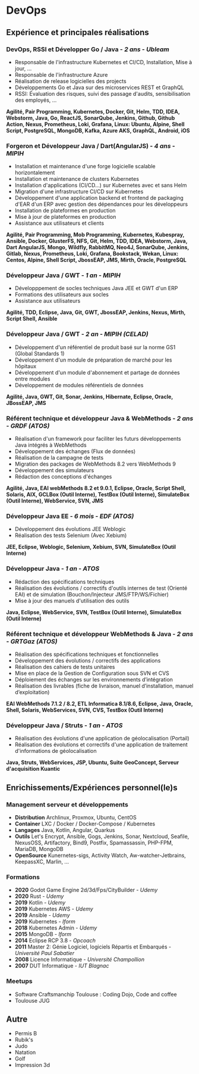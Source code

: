 
# DevOps

## Expérience et principales réalisations

### DevOps, RSSI et Développer Go / Java - _2 ans_ - *Ubleam*

- Responsable de l'infrastructure Kubernetes et CI/CD, Installation, Mise à jour, ...
- Responsable de l'infrastructure Azure
- Réalisation de release logicielles des projects
- Développements Go et Java sur des microservices REST et GraphQL
- RSSI: Évaluation des risques, suivi des passage d'audits, sensibilisation des employés, ...

**Agilité, Pair Programming, Kubernetes, Docker, Git, Helm, TDD, IDEA, Webstorm, Java, Go, ReactJS, SonarQube, Jenkins, Github, Github Action, Nexus, Prometheus, Loki, Grafana, Linux: Ubuntu, Alpine, Shell Script, PostgreSQL, MongoDB, Kafka, Azure AKS, GraphQL, Android, iOS**

### Forgeron et Développeur Java / Dart(AngularJS) - _4 ans_ - *MIPIH* 

- Installation et maintenance d'une forge logicielle scalable horizontalement
- Installation et maintenance de clusters Kubernetes
- Installation d'applications (CI/CD...) sur Kubernetes avec et sans Helm
- Migration d'une infrastructure CI/CD sur Kubernetes
- Développement d'une application backend et frontend de packaging d'EAR d'un ERP avec gestion des dépendances pour les développeurs 
- Installation de plateformes en production
- Mise à jour de plateformes en production
- Assistance aux utilisateurs et clients

**Agilité, Pair Programming, Mob Programming, Kubernetes, Kubespray, Ansible, Docker, GlusterFS, NFS, Git, Helm, TDD, IDEA, Webstorm, Java, Dart AngularJS, Mongo, Wildfly, RabbitMQ, Neo4J, SonarQube, Jenkins, Gitlab, Nexus, Prometheus, Loki, Grafana, Bookstack, Wekan, Linux: Centos, Alpine, Shell Script, JbossEAP, JMS, Mirth, Oracle, PostgreSQL**

### Développeur Java / GWT - _1 an_ - *MIPIH*

- Développpement de socles techniques Java JEE et GWT d'un ERP
- Formations des utilisateurs aux socles
- Assistance aux utilisateurs

**Agilité, TDD, Eclipse, Java, Git, GWT, JbossEAP, Jenkins, Nexus, Mirth, Script Shell, Ansible**

### Développeur Java / GWT - _2 an_ - *MIPIH (CELAD)* 

- Développement d'un référentiel de produit basé sur la norme GS1 (Global Standards 1)
- Développement d'un module de préparation de marché pour les hôpitaux
- Développement d'un module d'abonnement et partage de données entre modules
- Développement de modules référentiels de données

**Agilité, Java, GWT, Git, Sonar, Jenkins, Hibernate, Eclipse, Oracle, JBossEAP, JMS**

### Référent technique et développeur Java & WebMethods - _2 ans_ - *GRDF (ATOS)*

- Réalisation d'un framework pour faciliter les futurs développements Java intégrés à WebMethods
- Développement des échanges (Flux de données)
- Réalisation de la campagne de tests
- Migration des packages de WebMethods 8.2 vers WebMethods 9
- Développement des simulateurs
- Rédaction des conceptions d'échanges

**Agilité, Java, EAI webMethods 8.2 et 9.0.1, Eclipse, Oracle, Script Shell, Solaris, AIX, GCLBox (Outil Interne), TestBox (Outil Interne), SimulateBox (Outil Interne), WebService, SVN, JMS**

### Développeur Java EE - _6 mois_ - *EDF (ATOS)*

- Développement des évolutions JEE Weblogic
- Réalisation des tests Selenium (Avec Xebium)

**JEE, Eclipse, Weblogic, Selenium, Xebium, SVN, SimulateBox (Outil Interne)**

### Développeur Java - _1 an_ - *ATOS*

- Rédaction des spécifications techniques
- Réalisation des évolutions / correctifs d'outils internes de test (Orienté EAI)  et de simulation (Bouchon/Injecteur JMS/FTP/WS/Fichier)
- Mise à jour des manuels d'utilisation des outils

**Java, Eclipse, WebService, SVN, TestBox (Outil Interne), SimulateBox (Outil Interne)**

### Référent technique et développeur WebMethods & Java - _2 ans_ - *GRTGaz (ATOS)*

- Réalisation des spécifications techniques et fonctionnelles
- Développement des évolutions / correctifs des applications 
- Réalisation des cahiers de tests unitaires
- Mise en place de la Gestion de Configuration sous SVN et CVS
- Déploiement des échanges sur les environnements d’intégration
- Réalisation des livrables (fiche de livraison, manuel d’installation, manuel d’exploitation)

**EAI WebMethods 7.1.2 / 8.2, ETL Informatica 8.1/8.6, Eclipse, Java, Oracle, Shell, Solaris, WebServices, SVN, CVS, TestBox (Outil Interne)**

### Développeur Java / Struts - _1 an_ - *ATOS*

- Réalisation des évolutions d'une application de géolocalisation (Portail)
- Réalisation des évolutions et correctifs d'une application de traitement d'informations de géolocalisation

**Java, Struts, WebServices, JSP, Ubuntu, Suite GeoConcept, Serveur d'acquisition Kuantic**

## Enrichissements/Expériences personnel(le)s

### Management serveur et développements

- **Distribution** Archlinux, Proxmox, Ubuntu, CentOS
- **Container** LXC / Docker / Docker-Compose / Kubernetes
- **Langages** Java, Kotlin, Angular, Quarkus
- **Outils** Let's Encrypt, Ansible, Gogs, Jenkins, Sonar, Nextcloud, Seafile, NexusOSS, Artifactory, Bind9, Postfix, Spamassassin, PHP-FPM, MariaDB, MongoDB
- **OpenSource** Kunernetes-sigs, Activity Watch, Aw-watcher-Jetbrains, KeepassXC, Marlin, ...

### Formations

- **2020** Godot Game Engine 2d/3d/Fps/CityBuilder - _Udemy_
- **2020** Rust - _Udemy_
- **2019** Kotlin - _Udemy_
- **2019** Kubernetes AWS - _Udemy_
- **2019** Ansible - _Udemy_
- **2019** Kubernetes - _Iform_
- **2018** Kubernetes Admin - _Udemy_
- **2015** MongoDB - _Iform_
- **2014** Eclipse RCP 3.8 - _Opcoach_
- **2011** Master 2: Génie Logiciel, logiciels Répartis et Embarqués - _Université Paul Sabatier_
- **2008** Licence Informatique - _Université Champollion_
- **2007** DUT Informatique - _IUT Blagnac_

### Meetups

- Software Craftsmanchip Toulouse : Coding Dojo, Code and coffee
- Toulouse JUG

## Autre

- Permis B
- Rubik's
- Judo
- Natation
- Golf
- Impression 3d
